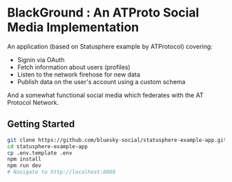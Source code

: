 # BlackGround : An ATProto Social Media Implementation

An application (based on Statusphere example by ATProtocol) covering:

- Signin via OAuth
- Fetch information about users (profiles)
- Listen to the network firehose for new data
- Publish data on the user's account using a custom schema

And a somewhat functional social media which federates with the AT Protocol Network.

## Getting Started

```sh
git clone https://github.com/bluesky-social/statusphere-example-app.git
cd statusphere-example-app
cp .env.template .env
npm install
npm run dev
# Navigate to http://localhost:8080
```